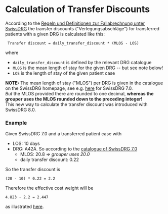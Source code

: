 # Calculation of Transfer Discounts

According to the 
[Regeln und Definitionen zur Fallabrechnung unter SwissDRG](https://www.swissdrg.org/application/files/3315/2767/3491/SwissDRG_Falldefinitionen_v8.0.pdf)
the transfer discounts ("Verlegungsabschläge") for transferred patients with a
given DRG is calculated like this:

     Transfer discount = daily_transfer_discount * (MLOS - LOS)

where

* `daily_transfer_discount` is defined by the relevant DRG catalogue
* `MLOS` is the mean length of stay for the given DRG -- but see note below!
* `LOS` is the length of stay of the given patient case

**NOTE:** The mean length of stay ("MLOS") per DRG is given in the catalogue on 
the SwissDRG homepage, see e.g. [here](https://www.swissdrg.org/de/akutsomatik/swissdrg-system-70/fallpauschalenkatalog)
for SwissDRG 7.0.  
*But* the MLOS provided there are rounded to one decimal, 
**whereas the grouper uses the MLOS rounded down to the preceding integer!**  
This new way to calculate the transfer discount was introduced with SwissDRG 8.0. 

### Example

Given SwissDRG 7.0 and a transferred patient case with 

* LOS: 10 days
* DRG: A42A. So according to the [catalogue of SwissDRG 7.0](https://www.swissdrg.org/de/akutsomatik/swissdrg-system-70/fallpauschalenkatalog)
  - MLOS: 20.8 *=> grouper uses 20.0*
  - daily transfer discount:  0.22

So the transfer discount is 

    (20 - 10) * 0.22 = 2.2

Therefore the effective cost weight will be 

    4.823 - 2.2 = 2.447  

as illustrated
[here](https://manual70.swissdrg.org/drgs/5a1d5e5ab09492ce9bfd58ed?utf8=%E2%9C%93&los%5B%5D=10&adm_mode_filter=00&sep_mode_filter=06).